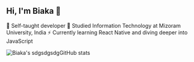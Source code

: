 ## Hi, I'm Biaka 👋


🔭 Self-taught developer
🌱 Studied Information Technology at Mizoram University, India
⚡ Currently learning React Native and diving deeper into JavaScript

![Biaka's sdgsdgsdgGitHub stats](https://github-readme-stats.vercel.app/api?username=wallcoder&hide=contribs,prs)
